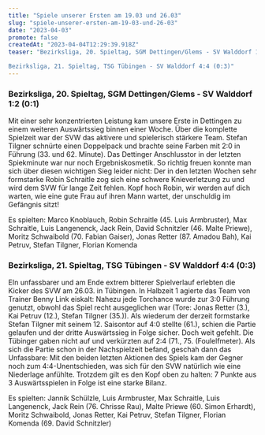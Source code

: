 ```yaml
---
title: "Spiele unserer Ersten am 19.03 und 26.03"
slug: "spiele-unserer-ersten-am-19-03-und-26-03"
date: "2023-04-03"
promote: false
createdAt: "2023-04-04T12:29:39.918Z"
teaser: "Bezirksliga, 20. Spieltag, SGM Dettingen/Glems - SV Walddorf 1:2 (0:1)

Bezirksliga, 21. Spieltag, TSG Tübingen - SV Walddorf 4:4 (0:3)"
---
```

### Bezirksliga, 20. Spieltag, SGM Dettingen/Glems - SV Walddorf 1:2 (0:1)

Mit einer sehr konzentrierten Leistung kam unsere Erste in Dettingen zu einem weiteren Auswärtssieg binnen einer Woche. Über die komplette Spielzeit war der SVW das aktivere und spielerisch stärkere Team. Stefan Tilgner schnürte einen Doppelpack und brachte seine Farben mit 2:0 in Führung (33. und 62. Minute). Das Dettinger Anschlusstor in der letzten Spiekminute war nur noch Ergebniskosmetik. So richtig freuen konnte man sich über diesen wichtigen Sieg leider nicht: Der in den letzten Wochen sehr formstarke Robin Schraitle zog sich eine schwere Knieverletzung zu und wird dem SVW für lange Zeit fehlen. Kopf hoch Robin, wir werden auf dich warten, wie eine gute Frau auf ihren Mann wartet, der unschuldig im Gefängnis sitzt!

Es spielten: Marco Knoblauch, Robin Schraitle (45. Luis Armbruster), Max Schraitle, Luis Langenenck, Jack Rein, David Schnitzler (46. Malte Priewe), Moritz Schwaibold (70. Fabian Gaiser), Jonas Retter (87. Amadou Bah), Kai Petruv, Stefan Tilgner, Florian Komenda

### Bezirksliga, 21. Spieltag, TSG Tübingen - SV Walddorf 4:4 (0:3)

EIn unfassbarer und am Ende extrem bitterer Spielverlauf erlebten die Kicker des SVW am 26.03. in Tübingen. In Halbzeit 1 agierte das Team von Trainer Benny Link eiskalt: Nahezu jede Torchance wurde zur 3:0 Führung genutzt, obwohl das Spiel recht ausgeglichen war (Tore: Jonas Retter (3.), Kai Petruv (12.), Stefan Tilgner (35.)). Als wiederum der derzeit formstarke Stefan Tilgner mit seinem 12. Saisontor auf 4:0 stellte (61.), schien die Partie gelaufen und der dritte Auswärtssieg in Folge sicher. Doch weit gefehlt. Die Tübinger gaben nicht auf und verkürzten auf 2:4 (71., 75. (Foulelfmeter). Als sich die Partie schon in der Nachspielzeit befand, geschah dann das Unfassbare: Mit den beiden letzten Aktionen des Spiels kam der Gegner noch zum 4:4-Unentschieden, was sich für den SVW natürlich wie eine Niederlage anfühlte. Trotzdem gilt es den Kopf oben zu halten: 7 Punkte aus 3 Auswärtsspielen in Folge ist eine starke Bilanz.

Es spielten: Jannik Schülzle, Luis Armbruster, Max Schraitle, Luis Langenenck, Jack Rein (76. Chrisse Rau), Malte Priewe (60. Simon Erhardt), Moritz Schwaibold, Jonas Retter, Kai Petruv, Stefan Tilgner, Florian Komenda (69. David Schnitzler)
